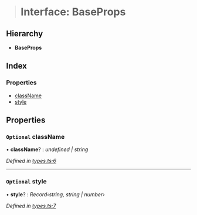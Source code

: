 > # Interface: BaseProps

## Hierarchy

* **BaseProps**

## Index

### Properties

* [className](_types_.baseprops.md#optional-classname)
* [style](_types_.baseprops.md#optional-style)

## Properties

### `Optional` className

• **className**? : *undefined | string*

*Defined in [types.ts:6](https://github.com/polkadot-js/ui/blob/eb4035e/packages/react-qr/src/types.ts#L6)*

___

### `Optional` style

• **style**? : *Record‹string, string | number›*

*Defined in [types.ts:7](https://github.com/polkadot-js/ui/blob/eb4035e/packages/react-qr/src/types.ts#L7)*